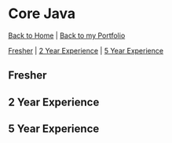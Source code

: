 # Core Java

[Back to Home](/interview-questions) | [Back to my Portfolio](https://nirmalakumarsahu.in/)

[Fresher](#fresher) | [2 Year Experience](#2-year-experience) | [5 Year Experience](#5-year-experience)

## Fresher

## 2 Year Experience

## 5 Year Experience
